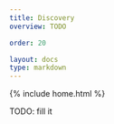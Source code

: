 ```yaml
---
title: Discovery
overview: TODO

order: 20

layout: docs
type: markdown
---
```

{% include home.html %}

TODO: fill it
